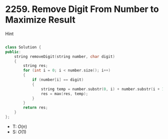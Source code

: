# 2259. Remove Digit From Number to Maximize Result

 Hint
```cpp

```



```cpp
class Solution {
public:
    string removeDigit(string number, char digit)
    {
        string res;
        for (int i = 0; i < number.size(); i++)
        {
            if (number[i] == digit)
            {
                string temp = number.substr(0, i) + number.substr(i + 1, number.size());
                res = max(res, temp);
            }
        }
        return res;
    }
};
```
- T: $O(n)$
- S: $O(1)$


